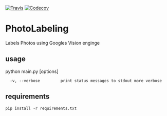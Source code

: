 [![Travis](https://img.shields.io/travis/dachrisch/PhotoLabeling.svg?maxAge=2592000)](https://travis-ci.org/dachrisch/PhotoLabeling)
[![Codecov](https://img.shields.io/codecov/c/github/dachrisch/PhotoLabeling.svg?maxAge=2592000)](https://codecov.io/gh/dachrisch/PhotoLabeling)

PhotoLabeling
===================
Labels Photos using Googles Vision enginge


usage
-----

python main.py [options]

      -v, --verbose         print status messages to stdout more verbose

requirements
------------

    pip install -r requirements.txt


